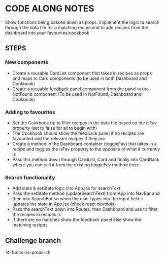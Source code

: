 # CODE ALONG NOTES

Show functions being passed down as props. Implement the logic to search through the data file for a matching recipe and to add recipes from the dashboard into your favourites/cookbook

## STEPS

### New components

- Create a reusable CardList component that takes in recipes as props and maps to Card components (to be used in both Dashboard and Cookbook)
- Create a reusable feedback panel component from the panel in the NotFound component (To be used in NotFound, Dashboard and Cookbook)

### Adding to favourites

- Set the Cookbook up to filter recipes in the data file based on the isFav property (set to false for all to begin with)
- The Cookbook should show the feedback panel if no recipes are favourited and the relevant recipes if they are
- Create a method in the Dashboard container (toggleFav) that takes in a recipe and toggles the isFav property to the opposite of what it currently is
- Pass this method down through CardList, Card and finally into CardBack where you can call it from the existing toggleFav method there

### Search functionality

- Add state & setState logic into App.jsx for searchText
- Pass the setState method (updateSearchText) from App into NavBar and then into SearchBar so when the user types into the input field it updates the state in App.jsx (check react devtools)
- Pass the searchText down into Routes, then Dashboard and use to filter the recipes in recipes.js
- If there are no matches show the feedback panel else show the matching recipes

## Challenge branch

14-funcs-as-props-ch
